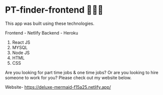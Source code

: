 # PT-finder-frontend 👩🏻‍💻

This app was built using these technologies.

Frontend - Netlify
Backend - Heroku

1. React JS
2. MYSQL
3. Node JS
4. HTML
5. CSS

Are you looking for part time jobs & one time jobs? Or are you looking to hire someone to work for you? Please check out my website below.

Website- https://deluxe-mermaid-f15a25.netlify.app/
